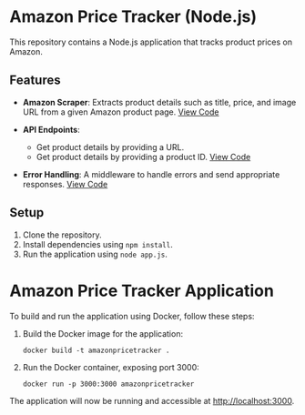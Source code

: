 # Amazon Price Tracker (Node.js)

This repository contains a Node.js application that tracks product prices on Amazon.

## Features

- **Amazon Scraper**: Extracts product details such as title, price, and image URL from a given Amazon product page. [View Code](https://github.com/onggiahuy97/amazonpricetracker_nodejs/blob/main/scraper/amazonScraper.js)
  
- **API Endpoints**:
  - Get product details by providing a URL.
  - Get product details by providing a product ID. [View Code](https://github.com/onggiahuy97/amazonpricetracker_nodejs/blob/main/routes/api.js)
  
- **Error Handling**: A middleware to handle errors and send appropriate responses. [View Code](https://github.com/onggiahuy97/amazonpricetracker_nodejs/blob/main/middlewares/errorHandler.js)

## Setup

1. Clone the repository.
2. Install dependencies using `npm install`.
3. Run the application using `node app.js`.

# Amazon Price Tracker Application

To build and run the application using Docker, follow these steps:

1. Build the Docker image for the application:

    ```shell
    docker build -t amazonpricetracker .
    ```

2. Run the Docker container, exposing port 3000:

    ```shell
    docker run -p 3000:3000 amazonpricetracker
    ```

The application will now be running and accessible at [http://localhost:3000](http://localhost:3000).
